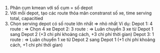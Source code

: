 1. Phân cụm kmean với số cụm = số depot
2. Với mỗi depot, tạo các route thỏa mãn constranst số xe, time serving total, capacitied
3. Chọn serving depot có số route lớn nhất => nhỏ nhất
    Ví dụ:
    Depot 1: 4 route : => Chọn 4 xe
    Depot 2: 3 route : => Luân chuyển 3 xe từ Depot 1 sang Depot 2 (+3 chi phí khoảng cách, +3 chi phí thời gian)
    Depot 3: 1 route : => Luân chuyển 1 xe từ Depot 2 sang Depot 1 (+1 chi phí khoảng cách, +1 chi phí thời gian)